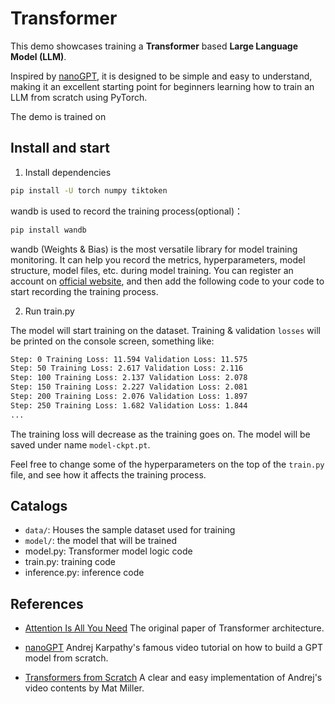 # Transformer
This demo showcases training a **Transformer** based **Large Language Model (LLM)**. 

Inspired by [nanoGPT](https://github.com/karpathy/nanoGPT), it is designed to be simple and easy to understand, making it an excellent starting point for beginners learning how to train an LLM from scratch using PyTorch.

The demo is trained on

## Install and start
1. Install dependencies
```bash
pip install -U torch numpy tiktoken
```

wandb is used to record the training process(optional)：

```bash
pip install wandb
```

wandb (Weights & Bias) is the most versatile library for model training monitoring. It can help you record the metrics, hyperparameters, model structure, model files, etc. during model training. You can register an account on [official website](https://wandb.ai/), and then add the following code to your code to start recording the training process.

2. Run train.py

 The model will start training on the dataset. Training & validation `losses` will be printed on the console screen, something like:

```bash
Step: 0 Training Loss: 11.594 Validation Loss: 11.575
Step: 50 Training Loss: 2.617 Validation Loss: 2.116
Step: 100 Training Loss: 2.137 Validation Loss: 2.078
Step: 150 Training Loss: 2.227 Validation Loss: 2.081
Step: 200 Training Loss: 2.076 Validation Loss: 1.897
Step: 250 Training Loss: 1.682 Validation Loss: 1.844
...
```

The training loss will decrease as the training goes on.  The model will be saved under name `model-ckpt.pt`. 

Feel free to change some of the hyperparameters on the top of the `train.py` file, and see how it affects the training process.

## Catalogs

- `data/`: Houses the sample dataset used for training
- `model/`: the model that will be trained
- model.py: Transformer model logic code
- train.py: training code
- inference.py: inference code

## References
- [Attention Is All You Need](https://arxiv.org/abs/1706.03762) The original paper of Transformer architecture.
+ [nanoGPT](https://github.com/karpathy/nanoGPT) Andrej Karpathy's famous video tutorial on how to build a GPT model from scratch.
* [Transformers from Scratch](https://blog.matdmiller.com/posts/2023-06-10_transformers/notebook.html) A clear and easy implementation of Andrej's video contents by Mat Miller.
